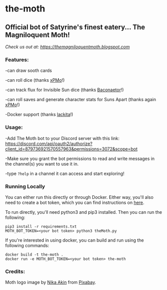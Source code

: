 # the-moth
## Official bot of Satyrine's finest eatery... The Magniloquent Moth!

*Check us out at: https://themagniloquentmoth.blogspot.com*

### Features:

-can draw sooth cards

-can roll dice (thanks [xPMo](https://github.com/xPMo)!)

-can track flux for Invisible Sun dice (thanks [Baconaetor](https://github.com/Baconaetor)!)

-can roll saves and generate character stats for Suns Apart (thanks again [xPMo](https://github.com/xPMo)!)

-Docker support (thanks [lackita](https://github.com/lackita)!)
### Usage:
-Add The Moth bot to your Discord server with this link:
https://discord.com/api/oauth2/authorize?client_id=879736921570557963&permissions=3072&scope=bot

-Make sure you grant the bot permissions to read and write messages in the channel(s) you want to use it in.

-type ```?help``` in a channel it can access and start exploring!

### Running Locally
You can either run this directly or through Docker. Either way, you'll
also need to create a bot token, which you can find instructions on
[here](https://www.writebots.com/discord-bot-token/).

To run directly, you'll need python3 and pip3 installed. Then you can run the following:

``` shell
pip3 install -r requirements.txt
MOTH_BOT_TOKEN=<your bot token> python3 theMoth.py
```

If you're interested in using docker, you can build and run using the following commands:

``` shell
docker build -t the-moth .
docker run -e MOTH_BOT_TOKEN=<your bot token> the-moth
```

### Credits:
Moth logo image by <a href="https://pixabay.com/users/nika_akin-13521770/?utm_source=link-attribution&amp;utm_medium=referral&amp;utm_campaign=image&amp;utm_content=4658451">Nika Akin</a> from <a href="https://pixabay.com/?utm_source=link-attribution&amp;utm_medium=referral&amp;utm_campaign=image&amp;utm_content=4658451">Pixabay</a>.
